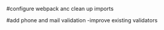#configure webpack anc clean up imports

#add phone and mail validation
  -improve existing validators
  